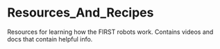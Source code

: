 # Resources_And_Recipes
Resources for learning how the FIRST robots work. Contains videos and docs that contain helpful info.  
